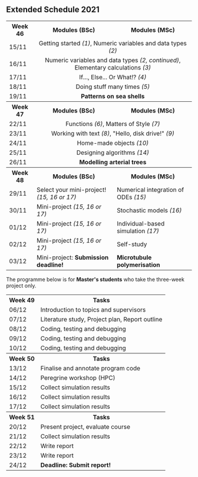 ## Extended Schedule 2021

<table>
  <tr>
    <th>Week 46</th>
    <th>Modules (BSc)</th>
    <th>Modules (MSc)</th>
  </tr>
  <tr>
    <td>15/11</td>
    <td colspan="2" style="text-align:center">Getting started <i>(1)</i>, Numeric variables and data types <i>(2)</i></td>
  </tr>
  <tr>
    <td>16/11</td>
    <td colspan="2" style="text-align:center">Numeric variables and data types <i>(2, continued)</i>, Elementary calculations <i>(3)</i></td>
  </tr>
  <tr>
    <td>17/11</td>
    <td colspan="2" style="text-align:center">If..., Else... Or What!? <i>(4)</i></td>
  </tr>
  <tr>
    <td>18/11</td>
    <td colspan="2" style="text-align:center">Doing stuff many times <i>(5)</i></td>
  </tr>
  <tr>
    <td>19/11</td>
    <td colspan="2" style="text-align:center"><b>Patterns on sea shells</b></td>
  </tr>
  <tr>
    <th>Week 47</th>
    <th>Modules (BSc)</th>
    <th>Modules (MSc)</th>
  </tr>
  <tr>
    <td>22/11</td>
    <td colspan="2" style="text-align:center">Functions <i>(6)</i>, Matters of Style <i>(7)</i></td>
  </tr>
  <tr>
    <td>23/11</td>
    <td colspan="2" style="text-align:center">Working with text <i>(8)</i>, "Hello, disk drive!" <i>(9)</i></td>
  </tr>
  <tr>
    <td>24/11</td>
    <td colspan="2" style="text-align:center">Home-made objects <i>(10)</i></td>
  </tr>
  <tr>
    <td>25/11</td>
    <td colspan="2" style="text-align:center">Designing algorithms <i>(14)</i></td>
  </tr>
  <tr>
    <td>26/11</td>
    <td colspan="2" style="text-align:center"><b>Modelling arterial trees</b></td>
  </tr>
  <tr>
    <th>Week 48</th>
    <th>Modules (BSc)</th>
    <th>Modules (MSc)</th>
  </tr>
  <tr>
    <td>29/11</td>
    <td>Select your mini-project! <i>(15, 16 or 17)</i></td>
    <td>Numerical integration of ODEs <i>(15)</i></td>
  </tr>
  <tr>
    <td>30/11</td>
    <td>Mini-project <i>(15, 16 or 17)</i></td>
    <td>Stochastic models <i>(16)</i></td>
  </tr>
  <tr>
    <td>01/12</td>
    <td>Mini-project <i>(15, 16 or 17)</i></td>
    <td>Individual-based simulation <i>(17)</i></td>
  </tr>
  <tr>
    <td>02/12</td>
    <td>Mini-project <i>(15, 16 or 17)</i></td>
    <td>Self-study</td>
  </tr>
  <tr>
    <td>03/12</td>
    <td>Mini-project: <b>Submission deadline!</b></td>
    <td><b>Microtubule polymerisation</b></td>
  </tr>
</table>

The programme below is for **Master's students** who take the three-week project only.

<table>
  <tr>
    <th>Week 49</th>
    <th>Tasks</th>
  </tr>
  <tr>
    <td>06/12</td>
    <td>Introduction to topics and supervisors</td>
  </tr>
  <tr>
    <td>07/12</td>
    <td>Literature study, Project plan, Report outline</td>
  </tr>
  <tr>
    <td>08/12</td>
    <td>Coding, testing and debugging</td>
  </tr>
  <tr>
    <td>09/12</td>
    <td>Coding, testing and debugging</td>
  </tr>
  <tr>
    <td>10/12</td>
    <td>Coding, testing and debugging</td>
  </tr>
  <tr>
    <th>Week 50</th>
    <th>Tasks</th>
  </tr>
  <tr>
    <td>13/12</td>
    <td>Finalise and annotate program code</td>
  </tr>
  <tr>
    <td>14/12</td>
    <td>Peregrine workshop (HPC)</td>
  </tr>
  <tr>
    <td>15/12</td>
    <td>Collect simulation results</td>
  </tr>
  <tr>
    <td>16/12</td>
    <td>Collect simulation results</td>
  </tr>
  <tr>
    <td>17/12</td>
    <td>Collect simulation results</td>
  </tr>
  <tr>
    <th>Week 51</th>
    <th>Tasks</th>
  </tr>
  <tr>
    <td>20/12</td>
    <td>Present project, evaluate course</td>
  </tr>
  <tr>
    <td>21/12</td>
    <td>Collect simulation results</td>
  </tr>
  <tr>
    <td>22/12</td>
    <td>Write report</td>
  </tr>
  <tr>
    <td>23/12</td>
    <td>Write report</td>
  </tr>
  <tr>
    <td>24/12</td>
    <td><b>Deadline: Submit report!</b></td>
  </tr>
</table>
